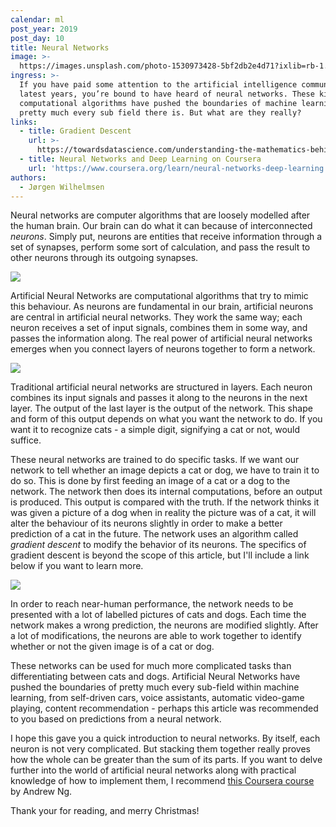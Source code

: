 ```yaml
---
calendar: ml
post_year: 2019
post_day: 10
title: Neural Networks
image: >-
  https://images.unsplash.com/photo-1530973428-5bf2db2e4d71?ixlib=rb-1.2.1&ixid=eyJhcHBfaWQiOjEyMDd9&auto=format&fit=crop&w=2250&q=80
ingress: >-
  If you have paid some attention to the artificial intelligence community the
  latest years, you’re bound to have heard of neural networks. These kinds of
  computational algorithms have pushed the boundaries of machine learning in
  pretty much every sub field there is. But what are they really?
links:
  - title: Gradient Descent
    url: >-
      https://towardsdatascience.com/understanding-the-mathematics-behind-gradient-descent-dde5dc9be06e
  - title: Neural Networks and Deep Learning on Coursera
    url: 'https://www.coursera.org/learn/neural-networks-deep-learning'
authors:
  - Jørgen Wilhelmsen
---
```

Neural networks are computer algorithms that are loosely modelled after the human brain. Our brain can do what it can because of interconnected _neurons_. Simply put, neurons are entities that receive information through a set of synapses, perform some sort of calculation, and pass the result to other neurons through its outgoing synapses.

![](https://i.ibb.co/9tgycJ6/1-e-BMwp-BBbo-AXgqsaww-OKk-Pw.png)

Artificial Neural Networks are computational algorithms that try to mimic this behaviour. As neurons are fundamental in our brain, artificial neurons are central in artificial neural networks. They work the same way; each neuron receives a set of input signals, combines them in some way, and passes the information along. The real power of artificial neural networks emerges when you connect layers of neurons together to form a network.

![](https://i.ibb.co/QpbZYC3/ANN1.jpg)

Traditional artificial neural networks are structured in layers. Each neuron combines its input signals and passes it along to the neurons in the next layer. The output of the last layer is the output of the network. This shape and form of this output depends on what you want the network to do. If you want it to recognize cats - a simple digit, signifying a cat or not, would suffice. 

These neural networks are trained to do specific tasks. If we want our network to tell whether an image depicts a cat or dog, we have to train it to do so. This is done by first feeding an image of a cat or a dog to the network. The network then does its internal computations, before an output is produced. This output is compared with the truth. If the network thinks it was given a picture of a dog when in reality the picture was of a cat, it will alter the behaviour of its neurons slightly in order to make a better prediction of a cat in the future. The network uses an algorithm called _gradient descent_ to modify the behavior of its neurons. The specifics of gradient descent is beyond the scope of this article, but I'll include a link below if you want to learn more. 

![](/assets/ml_10_pic4.gif)

In order to reach near-human performance, the network needs to be presented with a lot of labelled pictures of cats and dogs. Each time the network makes a wrong prediction, the neurons are modified slightly. After a lot of modifications, the neurons are able to work together to identify whether or not the given image is of a cat or dog. 

These networks can be used for much more complicated tasks than differentiating between cats and dogs. Artificial Neural Networks have pushed the boundaries of pretty much every sub-field within machine learning, from self-driven cars, voice assistants, automatic video-game playing, content recommendation - perhaps this article was recommended to you based on predictions from a neural network. 

I hope this gave you a quick introduction to neural networks. By itself, each neuron is not very complicated. But stacking them together really proves how the whole can be greater than the sum of its parts. If you want to delve further into the world of artificial neural networks along with practical knowledge of how to implement them, I recommend [this Coursera course](https://www.coursera.org/learn/neural-networks-deep-learning) by Andrew Ng.

Thank your for reading, and merry Christmas!
